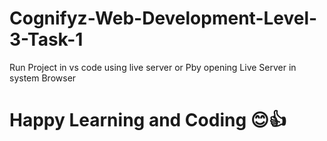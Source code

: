 # Cognifyz-Web-Development-Level-3-Task-1

Run Project in vs code using live server or Pby opening Live Server in system Browser

# Happy Learning and Coding 😊👍
